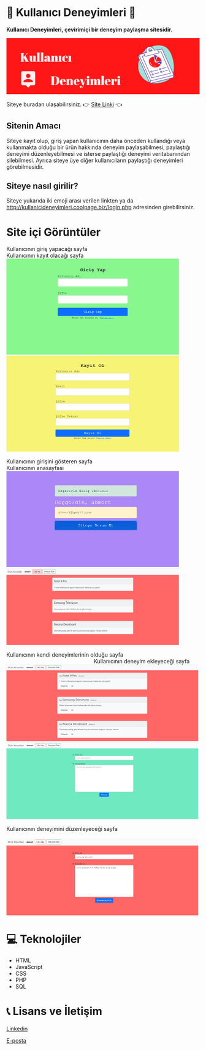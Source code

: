 
# 🤔 Kullanıcı Deneyimleri 💭

<b>Kullanıcı Deneyimleri, çevirimiçi bir deneyim paylaşma sitesidir.</b>

<img src="quiz9.PNG">

Siteye buradan ulaşabilirsiniz. 👉 [Site Linki](http://kullanicideneyimleri.coolpage.biz/login.php) 👈

## Sitenin Amacı
Siteye kayıt olup, giriş yapan kullanıcının daha önceden kullandığı veya kullanmakta olduğu bir ürün hakkında deneyim paylaşabilmesi,
paylaştığı deneyimi düzenleyebilmesi ve isterse paylaştığı deneyimi veritabanından silebilmesi. Ayrıca siteye üye diğer kullanıcıların
paylaştığı deneyimleri görebilmesidir.



## Siteye nasıl girilir?
Siteye yukarıda iki emoji arası verilen linkten ya da http://kullanicideneyimleri.coolpage.biz/login.php adresinden girebilirsiniz.

# Site içi Görüntüler
Kullanıcının giriş yapacağı sayfa &emsp;&emsp;&emsp;&emsp;&emsp;&emsp;&emsp;&emsp;&emsp;&emsp;&emsp;&emsp;&emsp;&emsp;&emsp;&emsp;    Kullanıcının kayıt olacağı sayfa 
<img src="quiz9resimler/girisekrani.PNG"  width="450" height="250">   <img src="quiz9resimler/kayitolma.PNG"  width="450" height="250">



Kullanıcının girişini gösteren sayfa &emsp;&emsp;&emsp;&emsp;&emsp;&emsp;&emsp;&emsp;&emsp;&emsp;&emsp;&emsp;&emsp;&emsp;&emsp;&emsp;    Kullanıcının  anasayfası 
<img src="quiz9resimler/basariligiris.PNG"  width="450" height="250">   <img src="quiz9resimler/anasayfa.PNG"  width="450" height="200">


Kullanıcının kendi deneyimlerinin olduğu sayfa &emsp;&emsp;&emsp;&emsp;&emsp;&emsp;&emsp;&emsp;&emsp;&emsp;&emsp;&emsp;&emsp;&emsp;&emsp;&emsp;    Kullanıcının deneyim ekleyeceği sayfa 
<img src="quiz9resimler/profil.PNG"  width="500" height="200">   <img src="quiz9resimler/deneyimekle.PNG"  width="500" height="200">


Kullanıcının deneyimini düzenleyeceği sayfa &emsp;&emsp;&emsp;&emsp;&emsp;&emsp;&emsp;&emsp;&emsp;&emsp;&emsp;&emsp;&emsp;&emsp;&emsp;&emsp;     
<img src="quiz9resimler/duzenle.PNG"  width="500" height="200">   


 
# 💻 Teknolojiler 
- HTML 
- JavaScript 
- CSS
- PHP
- SQL


# 📞 Lisans ve İletişim

[Linkedin](https://www.linkedin.com/in/ahmet-mert-öz)

[E-posta](ahmetmertoz11@gmail.com)
